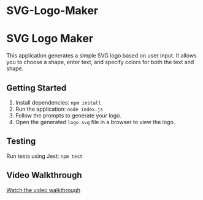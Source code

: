 # SVG-Logo-Maker

# SVG Logo Maker

This application generates a simple SVG logo based on user input. It allows you to choose a shape, enter text, and specify colors for both the text and shape.

## Getting Started

1. Install dependencies: `npm install`
2. Run the application: `node index.js`
3. Follow the prompts to generate your logo.
4. Open the generated `logo.svg` file in a browser to view the logo.

## Testing

Run tests using Jest: `npm test`

## Video Walkthrough

[Watch the video walkthrough](URL_TO_YOUR_VIDEO)
